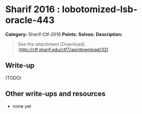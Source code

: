 # Sharif 2016 : lobotomized-lsb-oracle-443

**Category:** Sharif-Ctf-2016
**Points:** 
**Solves:** 
**Description:**

> See the attachment [Download](<http://ctf.sharif.edu/ctf7/api/download/32)>


## Write-up

(TODO)

## Other write-ups and resources

* none yet
